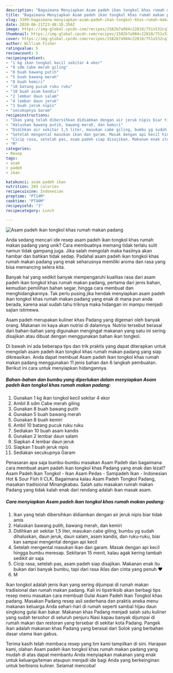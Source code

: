 ```yaml
---
description: "Bagaimana Menyiapkan Asam padeh ikan tongkol khas rumah makan padang Anti Gagal"
title: "Bagaimana Menyiapkan Asam padeh ikan tongkol khas rumah makan padang Anti Gagal"
slug: 3399-bagaimana-menyiapkan-asam-padeh-ikan-tongkol-khas-rumah-makan-padang-anti-gagal
date: 2020-06-21T23:48:18.356Z
image: https://img-global.cpcdn.com/recipes/1582b7a984c22810/751x532cq70/asam-padeh-ikan-tongkol-khas-rumah-makan-padang-foto-resep-utama.jpg
thumbnail: https://img-global.cpcdn.com/recipes/1582b7a984c22810/751x532cq70/asam-padeh-ikan-tongkol-khas-rumah-makan-padang-foto-resep-utama.jpg
cover: https://img-global.cpcdn.com/recipes/1582b7a984c22810/751x532cq70/asam-padeh-ikan-tongkol-khas-rumah-makan-padang-foto-resep-utama.jpg
author: William Fisher
ratingvalue: 5
reviewcount: 5
recipeingredient:
- "1 kg ikan tongkol kecil sekitar 4 ekor"
- "8 sdm Cabe merah giling"
- "8 buah bawang putih"
- "5 buah bawang merah"
- "8 buah kemiri"
- "10 batang pucuk ruku ruku"
- "10 buah asam kandis"
- "2 lembar daun salam"
- "4 lembar daun jeruk"
- "1 buah jeruk nipis"
- "secukupnya Garam"
recipeinstructions:
- "Ikan yang telah dibersihkan didiamkan dengan air jeruk nipis biar tidak amis"
- "Haluskan bawang putih, bawang merah, dan kemiri"
- "Didihkan air sekitar 1,5 liter, masukan cabe giling, bumbu yg sudah dihaluskan, daun jeruk, daun salam, asam kandis, dan ruku-ruku, biar kan sampai mengental dengan api kecil"
- "Setelah mengental masukan ikan dan garam. Masak dengan api kecil hingga bumbu meresap. Sekitaran 15 menit, kalau agak kering tambah sedikit air saja"
- "Cicip rasa, setelah pas, asam padeh siap disajikan. Makanan enak itu bukan dari banyak bumbu, tapi dari rasa iklas dan cinta yang penuh ❤"
- "M"
categories:
- Resep
tags:
- asam
- padeh
- ikan

katakunci: asam padeh ikan 
nutrition: 203 calories
recipecuisine: Indonesian
preptime: "PT14M"
cooktime: "PT40M"
recipeyield: "3"
recipecategory: Lunch

---
```



![Asam padeh ikan tongkol khas rumah makan padang](https://img-global.cpcdn.com/recipes/1582b7a984c22810/751x532cq70/asam-padeh-ikan-tongkol-khas-rumah-makan-padang-foto-resep-utama.jpg)

Anda sedang mencari ide resep asam padeh ikan tongkol khas rumah makan padang yang unik? Cara membuatnya memang tidak terlalu sulit namun tidak gampang juga. Jika salah mengolah maka hasilnya akan hambar dan bahkan tidak sedap. Padahal asam padeh ikan tongkol khas rumah makan padang yang enak seharusnya memiliki aroma dan rasa yang bisa memancing selera kita.

Banyak hal yang sedikit banyak mempengaruhi kualitas rasa dari asam padeh ikan tongkol khas rumah makan padang, pertama dari jenis bahan, kemudian pemilihan bahan segar, hingga cara membuat dan menghidangkannya. Tak perlu pusing jika hendak menyiapkan asam padeh ikan tongkol khas rumah makan padang yang enak di mana pun anda berada, karena asal sudah tahu triknya maka hidangan ini mampu menjadi sajian istimewa.

Asam padeh merupakan kuliner khas Padang yang digemari oleh banyak orang. Makanan ini kaya akan nutrisi di dalamnya. Nutrisi tersebut berasal dari bahan-bahan yang digunakan mengingat makanan yang satu ini sering disajikan atau dibuat dengan menggunakan bahan ikan tongkol.


Di bawah ini ada beberapa tips dan trik praktis yang dapat diterapkan untuk mengolah asam padeh ikan tongkol khas rumah makan padang yang siap dikreasikan. Anda dapat membuat Asam padeh ikan tongkol khas rumah makan padang menggunakan 11 jenis bahan dan 6 langkah pembuatan. Berikut ini cara untuk menyiapkan hidangannya.

<!--inarticleads1-->

##### Bahan-bahan dan bumbu yang diperlukan dalam menyiapkan Asam padeh ikan tongkol khas rumah makan padang:

1. Gunakan 1 kg ikan tongkol kecil sekitar 4 ekor
1. Ambil 8 sdm Cabe merah giling
1. Gunakan 8 buah bawang putih
1. Gunakan 5 buah bawang merah
1. Gunakan 8 buah kemiri
1. Ambil 10 batang pucuk ruku ruku
1. Sediakan 10 buah asam kandis
1. Gunakan 2 lembar daun salam
1. Siapkan 4 lembar daun jeruk
1. Siapkan 1 buah jeruk nipis
1. Sediakan secukupnya Garam


Penasaran apa saja bumbu-bumbu masakan Asam Padeh dan bagaimana cara membuat asam padeh ikan tongkol khas Padang yang enak dan lezat? Asam Padeh Ikan Tongkol - Ikan Asam Pedas - Sampadeh Ikan - Indonesian Hot &amp; Sour Fish II CLK. Bagaimana kalau Asam Padeh Tongkol Padang, masakan tradisional Minangkabau. Salah satu masakan rumah makan Padang yang tidak kalah enak dari rendang adalah ikan masak asam. 

<!--inarticleads2-->

##### Cara menyiapkan Asam padeh ikan tongkol khas rumah makan padang:

1. Ikan yang telah dibersihkan didiamkan dengan air jeruk nipis biar tidak amis
1. Haluskan bawang putih, bawang merah, dan kemiri
1. Didihkan air sekitar 1,5 liter, masukan cabe giling, bumbu yg sudah dihaluskan, daun jeruk, daun salam, asam kandis, dan ruku-ruku, biar kan sampai mengental dengan api kecil
1. Setelah mengental masukan ikan dan garam. Masak dengan api kecil hingga bumbu meresap. Sekitaran 15 menit, kalau agak kering tambah sedikit air saja
1. Cicip rasa, setelah pas, asam padeh siap disajikan. Makanan enak itu bukan dari banyak bumbu, tapi dari rasa iklas dan cinta yang penuh ❤
1. M


Ikan tongkol adalah jenis ikan yang sering dijumpai di rumah makan tradisional dan rumah makan padang. Kali ini tipstriksib akan berbagi tips resep menu masakan cara membuat Gulai Asam Padeh Ikan Tongkol khas padang. Masakan Padang resep asli sederhana dan praktis aneka menu makanan keluarga Anda sehari-hari di rumah seperti sambal hijau daun singkong gulai ikan bakar. Makanan khas Padang menjadi salah satu kuliner yang sudah tersohor di seluruh penjuru Nasi kapau banyak dijumpai di rumah makan dan restoran yang tersebar di sekitar kota Padang. Pangek ikan adalah makanan khas Padang yang berasal dari Solok yang berbahan dasar utama ikan gabus. 

Terima kasih telah membaca resep yang tim kami tampilkan di sini. Harapan kami, olahan Asam padeh ikan tongkol khas rumah makan padang yang mudah di atas dapat membantu Anda menyiapkan makanan yang enak untuk keluarga/teman ataupun menjadi ide bagi Anda yang berkeinginan untuk berbisnis kuliner. Selamat mencoba!
